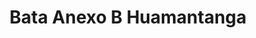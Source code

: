 ---
title: "Bata Anexo B Huamantanga"
url: /puente-piedra/bata-anexo-b-huamantanga/
shop: zapatos
---